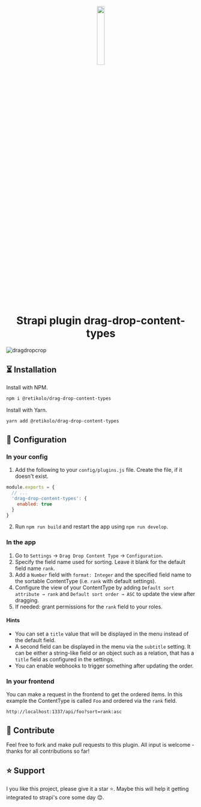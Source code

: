 <div align="center">
  <img src="https://user-images.githubusercontent.com/37687705/192227260-db082018-947a-4166-a3f4-983e1024dd59.png" width="20%">
  <h1>Strapi plugin drag-drop-content-types</h1>
</div>

![dragdropcrop](https://user-images.githubusercontent.com/37687705/212884821-356ec68c-b71a-4b89-9e99-8a625f84cfbe.gif)

## ⏳ Installation

Install with NPM.
```bash
npm i @retikolo/drag-drop-content-types
```
Install with Yarn.
```bash
yarn add @retikolo/drag-drop-content-types
```

## 🔧 Configuration

### In your config
1. Add the following to your `config/plugins.js` file. Create the file, if it doesn't exist.
```js
module.exports = {
  // ...
  'drag-drop-content-types': {
    enabled: true
  }
}
```
2. Run `npm run build` and restart the app using `npm run develop`.

### In the app
1. Go to `Settings` → `Drag Drop Content Type` → `Configuration`.
2. Specify the field name used for sorting. Leave it blank for the default field name `rank`.
3. Add a `Number` field with `format: Integer` and the specified field name to the sortable ContentType (i.e. `rank` with default settings).
4. Configure the view of your ContentType by adding `Default sort attribute → rank` and `Default sort order → ASC` to update the view after dragging.
5. If needed: grant permissions for the `rank` field to your roles.

#### Hints
* You can set a `title` value that will be displayed in the menu instead of the default field.
* A second field can be displayed in the menu via the `subtitle` setting. It can be either a string-like field or an object such as a relation, that has a `title` field as configured in the settings.
* You can enable webhooks to trigger something after updating the order.

### In your frontend
You can make a request in the frontend to get the ordered items. In this example the ContentType is called `Foo` and ordered via the `rank` field. 

```
http://localhost:1337/api/foo?sort=rank:asc
```

## 🤝 Contribute
Feel free to fork and make pull requests to this plugin. All input is welcome - thanks for all contributions so far!


## ⭐️ Support
I you like this project, please give it a star ⭐️. Maybe this will help it getting integrated to strapi's core some day 😊.